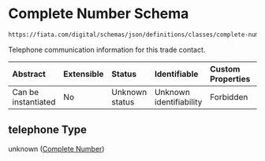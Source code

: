 # Complete Number Schema

```txt
https://fiata.com/digital/schemas/json/definitions/classes/complete-number.schema.json#/$defs/tradeContact/properties/telephone
```

Telephone communication information for this trade contact.

| Abstract            | Extensible | Status         | Identifiable            | Custom Properties | Additional Properties | Access Restrictions | Defined In                                                                                                                      |
| :------------------ | :--------- | :------------- | :---------------------- | :---------------- | :-------------------- | :------------------ | :------------------------------------------------------------------------------------------------------------------------------ |
| Can be instantiated | No         | Unknown status | Unknown identifiability | Forbidden         | Allowed               | none                | [supply-chain-consignment.schema.json*](../tooling/out/definitions/supply-chain-consignment.schema.json "open original schema") |

## telephone Type

unknown ([Complete Number](supply-chain-consignment-defs-tradecontact-properties-complete-number.md))
